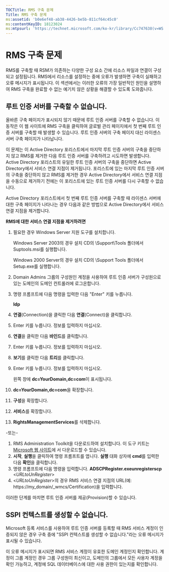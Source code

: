 ```yaml
---
TOCTitle: RMS 구축 문제
Title: RMS 구축 문제
ms:assetid: 'b0e6ef48-ab38-4426-be5b-811cf64c45c0'
ms:contentKeyID: 18123024
ms:mtpsurl: 'https://technet.microsoft.com/ko-kr/library/Cc747638(v=WS.10)'
---
```


RMS 구축 문제
=============

RMS를 구축할 때 RSM가 의존하는 다양한 구성 요소 간에 리소스 파일과 연결이 구성되고 설정됩니다. RMS에서 리소스를 설정하는 중에 오류가 발생하면 구축이 실패하고 오류 메시지가 표시됩니다. 이 섹션에서는 이러한 오류의 가장 일반적인 원인을 설명하여 RMS 구축을 완료할 수 없는 예기치 않은 상황을 해결할 수 있도록 도와줍니다.

루트 인증 서버를 구축할 수 없습니다.
------------------------------------

올바른 구축 페이지가 표시되지 않기 때문에 루트 인증 서버를 구축할 수 없습니다. 이 동작은 이 웹 사이트에 RMS 구축을 클릭하여 글로벌 관리 페이지에서 첫 번째 루트 인증 서버를 구축할 때 발생할 수 있습니다. 루트 인증 서버의 구축 페이지 대신 라이센스 서버 구축 페이지가 나타납니다.

이 문제는 이 Active Directory 포리스트에서 마지막 루트 인증 서버의 구축을 중단하지 않고 RMS를 제거한 다음 루트 인증 서버를 구축하려고 시도하면 발생합니다. Active Directory 포리스트의 유일한 루트 인증 서버의 구축을 중단하면 Active Directory에서 서비스 연결 지점이 제거됩니다. 포리스트에 있는 마지막 루트 인증 서버의 구축을 중단하지 않고 RMS를 제거한 경우 Active Directory에서 서비스 연결 지점을 수동으로 제거하기 전에는 이 포리스트에 있는 루트 인증 서버를 다시 구축할 수 없습니다.

Active Directory 포리스트에서 첫 번째 루트 인증 서버를 구축할 때 라이센스 서버에 대한 구축 페이지가 나타나는 경우 다음과 같은 방법으로 Active Directory에서 서비스 연결 지점을 제거합니다.

**RMS에 대한 서비스 연결 지점을 제거하려면**
1.  필요한 경우 Windows Server 지원 도구를 설치합니다.

    Windows Server 2003의 경우 설치 CD의 \\Support\\Tools 폴더에서 Suptools.msi를 실행합니다.

    Windows 2000 Server의 경우 설치 CD의 \\Support Tools 폴더에서 Setup.exe를 실행합니다.

2.  Domain Admins 그룹의 구성원인 계정을 사용하여 루트 인증 서버가 구성원으로 있는 도메인의 도메인 컨트롤러에 로그온합니다.

3.  명령 프롬프트에 다음 명령을 입력한 다음 "Enter" 키를 누릅니다.

    **ldp**

4.  **연결**(Connection)을 클릭한 다음 **연결**(Connect)을 클릭합니다.

5.  Enter 키를 누릅니다. 정보를 입력하지 마십시오.

6.  **연결**을 클릭한 다음 **바인드**를 클릭합니다.

7.  Enter 키를 누릅니다. 정보를 입력하지 마십시오.

8.  **보기**를 클릭한 다음 **트리**를 클릭합니다.

9.  Enter 키를 누릅니다. 정보를 입력하지 마십시오.

    왼쪽 창에 **dc=YourDomain,dc=com**이 표시됩니다.

10. **dc=YourDomain,dc=com**을 확장합니다.

11. **구성**을 확장합니다.

12. **서비스**를 확장합니다.

13. **RightsManagementServices**를 삭제합니다.

-또는-

1.  RMS Administration Toolkit을 다운로드하여 설치합니다. 이 도구 키트는 [Microsoft 웹 사이트](http://go.microsoft.com/fwlink/?linkid=33841)에 서 다운로드할 수 있습니다.
2.  **시작**, **실행**을 클릭하여 명령 프롬프트를 엽니다. **실행** 대화 상자에 **cmd**를 입력한 다음 **확인**을 클릭합니다.
3.  명령 프롬프트에 다음 명령을 입력합니다.
    **ADSCPRegister.exeunregisterscp** &lt;*URLtoUnRegister*&gt;
4.  &lt;*URLtoUnRegister*&gt;의 경우 RMS 서비스 연결 지점의 URL(예: https://my\_domain/\_wmcs/Certification)을 입력합니다.

이러한 단계를 마치면 루트 인증 서버를 제공(Provision)할 수 있습니다.

SSPI 컨텍스트를 생성할 수 없습니다.
-----------------------------------

Microsoft 등록 서비스를 사용하여 루트 인증 서버를 등록할 때 RMS 서비스 계정이 인증되지 않은 경우 구축 중에 "SSPI 컨텍스트를 생성할 수 없습니다."라는 오류 메시지가 표시될 수 있습니다.

이 오류 메시지가 표시되면 RMS 서비스 계정이 유효한 도메인 계정인지 확인합니다. 계정이 그룹 계정인 경우 그룹 구성원이 최신이고, 도메인의 그룹에서 모든 사용자 계정을 확인 가능하고, 계정에 SQL 데이터베이스에 대한 사용 권한이 있는지를 확인합니다.
